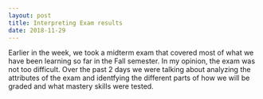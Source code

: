 ```yaml
---
layout: post
title: Interpreting Exam results 
date: 2018-11-29
---
```


Earlier in the week, we took a midterm exam that covered most of what we have been learning so far in the Fall semester. In my opinion, the exam was not too difficult. Over the past 2 days we were talking about analyzing the attributes of the exam and identfying the different parts of how we will be graded and what mastery skills were tested.

